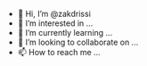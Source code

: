 - 👋 Hi, I’m @zakdrissi
- 👀 I’m interested in ...
- 🌱 I’m currently learning ...
- 💞️ I’m looking to collaborate on ...
- 📫 How to reach me ...

<!---
zakdrissi/zakdrissi is a ✨ special ✨ repository because its `README.md` (this file) appears on your GitHub profile.
You can click the Preview link to take a look at your changes.
--->
